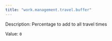 ```yaml
---
title: "work.management.travel.buffer"
---
```


Description: Percentage to add to all travel times

Value: `0`